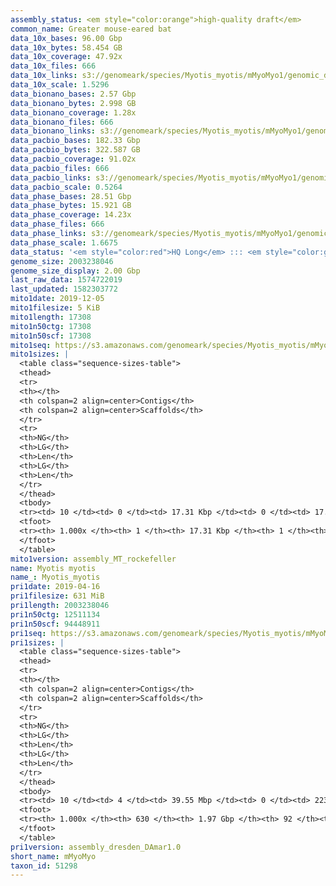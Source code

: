 ```yaml
---
assembly_status: <em style="color:orange">high-quality draft</em>
common_name: Greater mouse-eared bat
data_10x_bases: 96.00 Gbp
data_10x_bytes: 58.454 GB
data_10x_coverage: 47.92x
data_10x_files: 666
data_10x_links: s3://genomeark/species/Myotis_myotis/mMyoMyo1/genomic_data/10x/<br>
data_10x_scale: 1.5296
data_bionano_bases: 2.57 Gbp
data_bionano_bytes: 2.998 GB
data_bionano_coverage: 1.28x
data_bionano_files: 666
data_bionano_links: s3://genomeark/species/Myotis_myotis/mMyoMyo1/genomic_data/bionano/<br>
data_pacbio_bases: 182.33 Gbp
data_pacbio_bytes: 322.587 GB
data_pacbio_coverage: 91.02x
data_pacbio_files: 666
data_pacbio_links: s3://genomeark/species/Myotis_myotis/mMyoMyo1/genomic_data/pacbio/<br>
data_pacbio_scale: 0.5264
data_phase_bases: 28.51 Gbp
data_phase_bytes: 15.921 GB
data_phase_coverage: 14.23x
data_phase_files: 666
data_phase_links: s3://genomeark/species/Myotis_myotis/mMyoMyo1/genomic_data/phase/<br>
data_phase_scale: 1.6675
data_status: '<em style="color:red">HQ Long</em> ::: <em style="color:green">Long</em> ::: <em style="color:green">Short</em> ::: <em style="color:green">Phasing</em> ::: <em style="color:green">Scaffolding</em>'
genome_size: 2003238046
genome_size_display: 2.00 Gbp
last_raw_data: 1574722019
last_updated: 1582303772
mito1date: 2019-12-05
mito1filesize: 5 KiB
mito1length: 17308
mito1n50ctg: 17308
mito1n50scf: 17308
mito1seq: https://s3.amazonaws.com/genomeark/species/Myotis_myotis/mMyoMyo1/assembly_MT_rockefeller/mMyoMyo1.MT.20191205.fasta.gz
mito1sizes: |
  <table class="sequence-sizes-table">
  <thead>
  <tr>
  <th></th>
  <th colspan=2 align=center>Contigs</th>
  <th colspan=2 align=center>Scaffolds</th>
  </tr>
  <tr>
  <th>NG</th>
  <th>LG</th>
  <th>Len</th>
  <th>LG</th>
  <th>Len</th>
  </tr>
  </thead>
  <tbody>
  <tr><td> 10 </td><td> 0 </td><td> 17.31 Kbp </td><td> 0 </td><td> 17.31 Kbp </td></tr>  <tr><td> 20 </td><td> 0 </td><td> 17.31 Kbp </td><td> 0 </td><td> 17.31 Kbp </td></tr>  <tr><td> 30 </td><td> 0 </td><td> 17.31 Kbp </td><td> 0 </td><td> 17.31 Kbp </td></tr>  <tr><td> 40 </td><td> 0 </td><td> 17.31 Kbp </td><td> 0 </td><td> 17.31 Kbp </td></tr>  <tr style="background-color:#cccccc;"><td> 50 </td><td> 0 </td><td style="background-color:#ff8888;"> 17.31 Kbp </td><td> 0 </td><td style="background-color:#ff8888;"> 17.31 Kbp </td></tr>  <tr><td> 60 </td><td> 0 </td><td> 17.31 Kbp </td><td> 0 </td><td> 17.31 Kbp </td></tr>  <tr><td> 70 </td><td> 0 </td><td> 17.31 Kbp </td><td> 0 </td><td> 17.31 Kbp </td></tr>  <tr><td> 80 </td><td> 0 </td><td> 17.31 Kbp </td><td> 0 </td><td> 17.31 Kbp </td></tr>  <tr><td> 90 </td><td> 0 </td><td> 17.31 Kbp </td><td> 0 </td><td> 17.31 Kbp </td></tr>  <tr><td> 100 </td><td> 0 </td><td> 17.31 Kbp </td><td> 0 </td><td> 17.31 Kbp </td></tr>  </tbody>
  <tfoot>
  <tr><th> 1.000x </th><th> 1 </th><th> 17.31 Kbp </th><th> 1 </th><th> 17.31 Kbp </th></tr>
  </tfoot>
  </table>
mito1version: assembly_MT_rockefeller
name: Myotis myotis
name_: Myotis_myotis
pri1date: 2019-04-16
pri1filesize: 631 MiB
pri1length: 2003238046
pri1n50ctg: 12511134
pri1n50scf: 94448911
pri1seq: https://s3.amazonaws.com/genomeark/species/Myotis_myotis/mMyoMyo1/assembly_dresden_DAmar1.0/mMyoMyo1.pri.asm.20190416.fasta.gz
pri1sizes: |
  <table class="sequence-sizes-table">
  <thead>
  <tr>
  <th></th>
  <th colspan=2 align=center>Contigs</th>
  <th colspan=2 align=center>Scaffolds</th>
  </tr>
  <tr>
  <th>NG</th>
  <th>LG</th>
  <th>Len</th>
  <th>LG</th>
  <th>Len</th>
  </tr>
  </thead>
  <tbody>
  <tr><td> 10 </td><td> 4 </td><td> 39.55 Mbp </td><td> 0 </td><td> 223.37 Mbp </td></tr>  <tr><td> 20 </td><td> 10 </td><td> 30.73 Mbp </td><td> 1 </td><td> 217.76 Mbp </td></tr>  <tr><td> 30 </td><td> 17 </td><td> 23.87 Mbp </td><td> 2 </td><td> 213.72 Mbp </td></tr>  <tr><td> 40 </td><td> 27 </td><td> 18.23 Mbp </td><td> 4 </td><td> 111.27 Mbp </td></tr>  <tr style="background-color:#cccccc;"><td> 50 </td><td> 40 </td><td style="background-color:#88ff88;"> 12.51 Mbp </td><td> 6 </td><td style="background-color:#88ff88;"> 94.45 Mbp </td></tr>  <tr><td> 60 </td><td> 58 </td><td> 9.53 Mbp </td><td> 8 </td><td> 92.78 Mbp </td></tr>  <tr><td> 70 </td><td> 83 </td><td> 5.65 Mbp </td><td> 10 </td><td> 78.48 Mbp </td></tr>  <tr><td> 80 </td><td> 128 </td><td> 3.44 Mbp </td><td> 13 </td><td> 55.60 Mbp </td></tr>  <tr><td> 90 </td><td> 210 </td><td> 1.57 Mbp </td><td> 17 </td><td> 43.54 Mbp </td></tr>  <tr><td> 100 </td><td> 629 </td><td> 3.54 Kbp </td><td> 91 </td><td> 15.96 Kbp </td></tr>  </tbody>
  <tfoot>
  <tr><th> 1.000x </th><th> 630 </th><th> 1.97 Gbp </th><th> 92 </th><th> 2.00 Gbp </th></tr>
  </tfoot>
  </table>
pri1version: assembly_dresden_DAmar1.0
short_name: mMyoMyo
taxon_id: 51298
---
```

